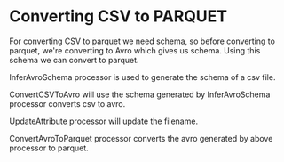 # Converting CSV to PARQUET 

For converting CSV to parquet we need schema, so before converting to parquet, we're converting to Avro which gives us schema. Using this schema we can convert to parquet.

InferAvroSchema processor is used to generate the schema of a csv file.

ConvertCSVToAvro will use the schema generated by InferAvroSchema processor converts csv to avro.

UpdateAttribute processor will update the filename.

ConvertAvroToParquet processor converts the avro generated by above processor to parquet.
